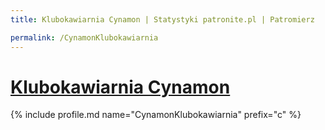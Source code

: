 ```yaml
---
title: Klubokawiarnia Cynamon | Statystyki patronite.pl | Patromierz

permalink: /CynamonKlubokawiarnia
---
```


# [Klubokawiarnia Cynamon](https://patronite.pl/CynamonKlubokawiarnia)

{% include profile.md name="CynamonKlubokawiarnia" prefix="c" %}
